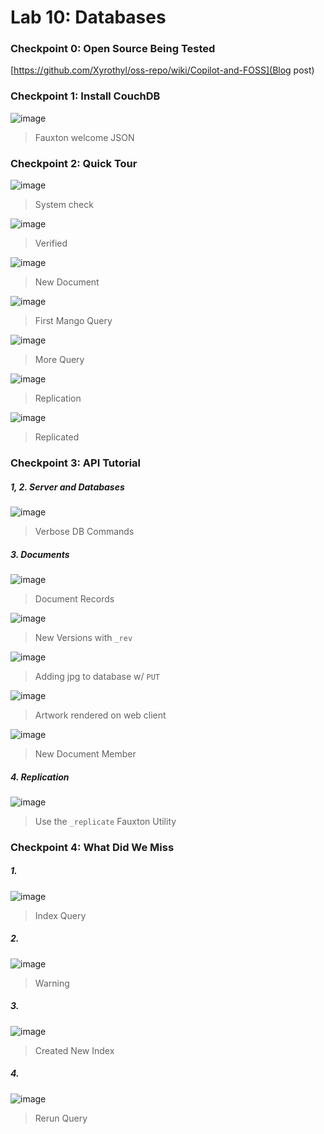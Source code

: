 # Lab 10: Databases

### Checkpoint 0: Open Source Being Tested
[https://github.com/Xyrothyl/oss-repo/wiki/Copilot-and-FOSS](Blog post)

### Checkpoint 1: Install CouchDB
![image](https://user-images.githubusercontent.com/10250444/181794333-25250799-cc1c-4ecd-8a0c-308ddbd7493d.png)
> Fauxton welcome JSON

### Checkpoint 2: Quick Tour
![image](https://user-images.githubusercontent.com/10250444/181801185-b68f955e-8cf0-4494-bb6f-b03d26f9c886.png)
> System check

![image](https://user-images.githubusercontent.com/10250444/181801358-5b43fded-7402-496f-ac4b-12119ee01786.png)
> Verified

![image](https://user-images.githubusercontent.com/10250444/181802083-509a9d4d-bfc2-4a02-ba41-c7904df1db01.png)
> New Document

![image](https://user-images.githubusercontent.com/10250444/181803246-5dca3fac-4530-4e0a-b6c3-e36cc853a473.png)
> First Mango Query

![image](https://user-images.githubusercontent.com/10250444/181803425-8b5dce63-81f7-4907-b3cd-c3317bf8e2f5.png)
> More Query

![image](https://user-images.githubusercontent.com/10250444/181803832-f06178c2-7278-44a9-a732-459c490e7564.png)
> Replication

![image](https://user-images.githubusercontent.com/10250444/181803935-f4eb7e19-e02e-4322-ad69-46f77459d111.png)
> Replicated

### Checkpoint 3: API Tutorial
##### 1, 2. Server and Databases
![image](https://user-images.githubusercontent.com/10250444/182041585-7a721ff7-aff7-4900-9dd0-7f522460681b.png)
> Verbose DB Commands

##### 3. Documents
![image](https://user-images.githubusercontent.com/10250444/182042011-d2213900-1459-4adc-8ed3-3221c57df232.png)
> Document Records

![image](https://user-images.githubusercontent.com/10250444/182042638-08f051c9-797b-44de-9a65-e37554d2f12d.png)
> New Versions with `_rev`

![image](https://user-images.githubusercontent.com/10250444/182042877-c8c9120a-bdc4-4050-a8db-5e6aa00110e6.png)
> Adding jpg to database w/ `PUT`

![image](https://user-images.githubusercontent.com/10250444/182042853-42a8a5aa-6e05-467d-a1da-7dcedafa2911.png)
> Artwork rendered on web client

![image](https://user-images.githubusercontent.com/10250444/182042974-1b7aa1d8-5d59-4519-8147-bf6ba2335417.png)
> New Document Member

##### 4. Replication
![image](https://user-images.githubusercontent.com/10250444/182043188-5b4393a9-70ab-4379-ae61-95f4edb50541.png)
> Use the `_replicate` Fauxton Utility

### Checkpoint 4: What Did We Miss
##### 1.
![image](https://user-images.githubusercontent.com/10250444/182044843-952dc3fc-4cbd-426e-b909-38126050f7a1.png)
> Index Query

##### 2.
![image](https://user-images.githubusercontent.com/10250444/182044864-e662b7eb-7e26-47a8-a421-da660969057c.png)
> Warning

##### 3.
![image](https://user-images.githubusercontent.com/10250444/182045040-11467a9c-dcbf-46a7-81a2-c6d2206a3754.png)
> Created New Index

##### 4.
![image](https://user-images.githubusercontent.com/10250444/182045067-3630d690-c166-4d47-b3ce-2f859115a6f9.png)
> Rerun Query
